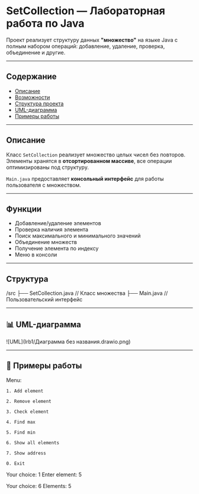# SetCollection — Лабораторная работа по Java

Проект реализует структуру данных **"множество"** на языке Java с полным набором операций: добавление, удаление, проверка, объединение и другие.

---

## Содержание

- [Описание](#описание)
- [Возможности](#возможности)
- [Структура проекта](#структура-проекта)
- [UML-диаграмма](#uml-диаграмма)
- [Примеры работы](#примеры-работы)

---

## Описание

Класс `SetCollection` реализует множество целых чисел без повторов.  
Элементы хранятся в **отсортированном массиве**, все операции оптимизированы под структуру.

`Main.java` предоставляет **консольный интерфейс** для работы пользователя с множеством.

---

## Функции

- Добавление/удаление элементов  
- Проверка наличия элемента  
- Поиск максимального и минимального значений  
- Объединение множеств  
- Получение элемента по индексу  
- Меню в консоли  

---

## Структура
/src
├── SetCollection.java // Класс множества
├── Main.java // Пользовательский интерфейс


---

## 📊 UML-диаграмма

![UML](lrb1/Диаграмма без названия.drawio.png)

---

## 🧪 Примеры работы

Menu:

    1. Add element

    2. Remove element

    3. Check element

    4. Find max

    5. Find min

    6. Show all elements

    7. Show address

    0. Exit

Your choice: 1
Enter element: 5

Your choice: 6
Elements: 5
